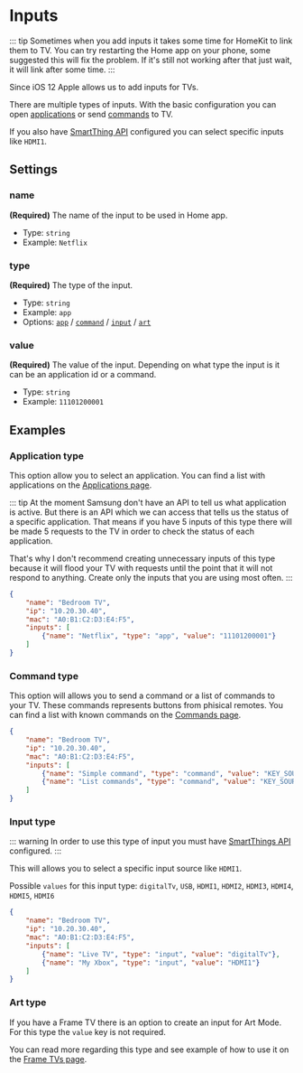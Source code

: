 # Inputs

::: tip
Sometimes when you add inputs it takes some time for HomeKit to link them to TV. You can try restarting the Home app on your phone, some suggested this will fix the problem. If it's still not working after that just wait, it will link after some time.
:::

Since iOS 12 Apple allows us to add inputs for TVs.

There are multiple types of inputs. With the basic configuration you can open [applications](#application-type) or send [commands](#command-type) to TV. 

If you also have [SmartThing API](/configuration/smartthings-api.md) configured you can select specific inputs like `HDMI1`.

## Settings

### name
**(Required)** The name of the input to be used in Home app.

- Type: `string`
- Example: `Netflix`

### type
**(Required)** The type of the input.

- Type: `string`
- Example: `app`
- Options: [`app`](#application-type) / [`command`](#command-type) / [`input`](#input-type) / [`art`](#art-type)

### value
**(Required)** The value of the input. Depending on what type the input is it can be an application id or a command.

- Type: `string`
- Example: `11101200001`


## Examples

### Application type

This option allow you to select an application. You can find a list with applications on the [Applications page](/extra/applications.md).

::: tip
At the moment Samsung don't have an API to tell us what application is active. But there is an API which we can access that tells us the status of a specific application. That means if you have 5 inputs of this type there will be made 5 requests to the TV in order to check the status of each application.

That's why I don't recommend creating unnecessary inputs of this type because it will flood your TV with requests until the point that it will not respond to anything. Create only the inputs that you are using most often.
:::

``` json
{
    "name": "Bedroom TV",
    "ip": "10.20.30.40",
    "mac": "A0:B1:C2:D3:E4:F5",
    "inputs": [
        {"name": "Netflix", "type": "app", "value": "11101200001"}
    ]
}
```

### Command type

This option will allows you to send a command or a list of commands to your TV. These commands represents buttons from phisical remotes. You can find a list with known commands on the [Commands page](/extra/commands.md).

``` json
{
    "name": "Bedroom TV",
    "ip": "10.20.30.40",
    "mac": "A0:B1:C2:D3:E4:F5",
    "inputs": [
        {"name": "Simple command", "type": "command", "value": "KEY_SOURCE"},
        {"name": "List commands", "type": "command", "value": "KEY_SOURCE,KEY_ENTER"}
    ]
}
```

### Input type

::: warning
In order to use this type of input you must have [SmartThings API](/configuration/smartthings-api.md) configured.
:::

This will allows you to select a specific input source like `HDMI1`.

Possible `values` for this input type: `digitalTv`, `USB`, `HDMI1`, `HDMI2`, `HDMI3`, `HDMI4`, `HDMI5`, `HDMI6`

``` json
{
    "name": "Bedroom TV",
    "ip": "10.20.30.40",
    "mac": "A0:B1:C2:D3:E4:F5",
    "inputs": [
        {"name": "Live TV", "type": "input", "value": "digitalTv"},
        {"name": "My Xbox", "type": "input", "value": "HDMI1"}
    ]
}
```

### Art type

If you have a Frame TV there is an option to create an input for Art Mode. For this type the `value` key is not required.

You can read more regarding this type and see example of how to use it on the [Frame TVs page](/configuration/frame-tvs.md#art-input).